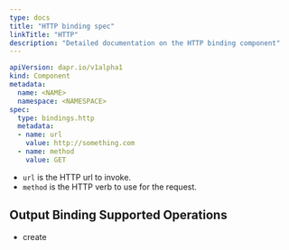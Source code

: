 ```yaml
---
type: docs
title: "HTTP binding spec"
linkTitle: "HTTP"
description: "Detailed documentation on the HTTP binding component"
---
```


```yaml
apiVersion: dapr.io/v1alpha1
kind: Component
metadata:
  name: <NAME>
  namespace: <NAMESPACE>
spec:
  type: bindings.http
  metadata:
  - name: url
    value: http://something.com
  - name: method
    value: GET
```

- `url` is the HTTP url to invoke.
- `method` is the HTTP verb to use for the request.

## Output Binding Supported Operations

* create
